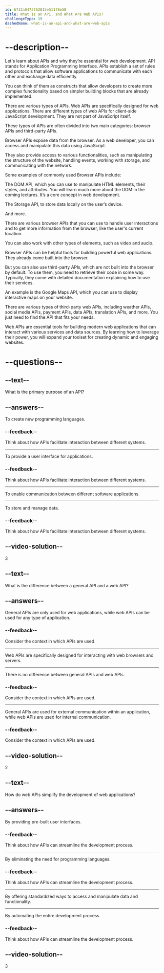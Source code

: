 ```yaml
---
id: 6732a0472f52015e511f8e58
title: What Is an API, and What Are Web APIs?
challengeType: 19
dashedName: what-is-an-api-and-what-are-web-apis
---
```


# --description--

Let's learn about APIs and why they’re essential for web development. API stands for Application Programming Interface. APIs establish a set of rules and protocols that allow software applications to communicate with each other and exchange data efficiently.

You can think of them as constructs that allow developers to create more complex functionality based on simpler building blocks that are already implemented.

There are various types of APIs. Web APIs are specifically designed for web applications. There are different types of web APIs for client-side JavaScript development. They are not part of JavaScript itself.

These types of APIs are often divided into two main categories: browser APIs and third-party APIs.

Browser APIs expose data from the browser. As a web developer, you can access and manipulate this data using JavaScript.

They also provide access to various functionalities, such as manipulating the structure of the website, handling events, working with storage, and communicating with the network.

Some examples of commonly used Browser APIs include:

The DOM API, which you can use to manipulate HTML elements, their styles, and attributes. You will learn much more about the DOM in the coming lectures. It’s a core concept in web development.

The Storage API, to store data locally on the user’s device.

And more. 

There are various browser APIs that you can use to handle user interactions and to get more information from the browser, like the user's current location. 

You can also work with other types of elements, such as video and audio.

Browser APIs can be helpful tools for building powerful web applications. They already come built into the browser.

But you can also use third-party APIs, which are not built into the browser by default. To use them, you need to retrieve their code in some way. Typically, they come with detailed documentation explaining how to use their services.

An example is the Google Maps API, which you can use to display interactive maps on your website.

There are various types of third-party web APIs, including weather APIs, social media APIs, payment APIs, data APIs, translation APIs, and more. You just need to find the API that fits your needs.

Web APIs are essential tools for building modern web applications that can interact with various services and data sources. By learning how to leverage their power, you will expand your toolset for creating dynamic and engaging websites.

# --questions--

## --text--

What is the primary purpose of an API?

## --answers--

To create new programming languages.

### --feedback--

Think about how APIs facilitate interaction between different systems.

---

To provide a user interface for applications.

### --feedback--

Think about how APIs facilitate interaction between different systems.

---

To enable communication between different software applications.

---

To store and manage data.

### --feedback--

Think about how APIs facilitate interaction between different systems.

## --video-solution--

3

## --text--

What is the difference between a general API and a web API?

## --answers--

General APIs are only used for web applications, while web APIs can be used for any type of application.

### --feedback--

Consider the context in which APIs are used.

---

Web APIs are specifically designed for interacting with web browsers and servers.

---

There is no difference between general APIs and web APIs.

### --feedback--

Consider the context in which APIs are used.

---

General APIs are used for external communication within an application, while web APIs are used for internal communication.

### --feedback--

Consider the context in which APIs are used.

## --video-solution--

2

## --text--

How do web APIs simplify the development of web applications?

## --answers--

By providing pre-built user interfaces.

### --feedback--

Think about how APIs can streamline the development process.

---

By eliminating the need for programming languages.

### --feedback--

Think about how APIs can streamline the development process.

---

By offering standardized ways to access and manipulate data and functionality.

---

By automating the entire development process.

### --feedback--

Think about how APIs can streamline the development process.

## --video-solution--

3
